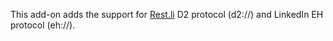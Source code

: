 This add-on adds the support for [Rest.li](http://rest.li) D2 protocol (d2://) and LinkedIn EH protocol (eh://).